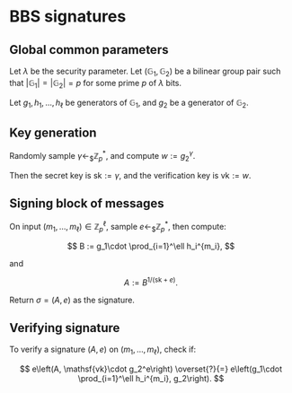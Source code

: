 # BBS signatures

## Global common parameters

Let $\lambda$ be the security parameter. Let $(\mathbb{G}_1,\mathbb{G}_2)$ be a bilinear group pair such that
$|\mathbb{G}_1|=|\mathbb{G}_2|=p$ for some prime $p$ of $\lambda$ bits.

Let $g_1, h_1, \dots, h_\ell$ be generators of $\mathbb{G}_1$, and $g_2$ be a generator of $\mathbb{G}_2$.

## Key generation

Randomly sample $\gamma\gets_\$\mathbb{Z}_p^*$, and compute $w:=g_2^\gamma$.

Then the secret key is $\mathsf{sk}:=\gamma$, and the verification key is $\mathsf{vk}:=w$.

## Signing block of messages

On input $(m_1,\dots,m_\ell)\in\mathbb{Z}_p^\ell$, sample $e\gets_\$\mathbb{Z}_p^*$, then compute:

$$
B := g_1\cdot \prod_{i=1}^\ell h_i^{m_i},
$$

and

$$
A := B^{1/(\mathsf{sk} + e)}.
$$

Return $\sigma=(A, e)$ as the signature.

## Verifying signature

To verify a signature $(A, e)$ on $(m_1,\dots,m_\ell)$, check if:

$$
e\left(A, \mathsf{vk}\cdot g_2^e\right)
\overset{?}{=}
e\left(g_1\cdot \prod_{i=1}^\ell h_i^{m_i}, g_2\right).
$$
